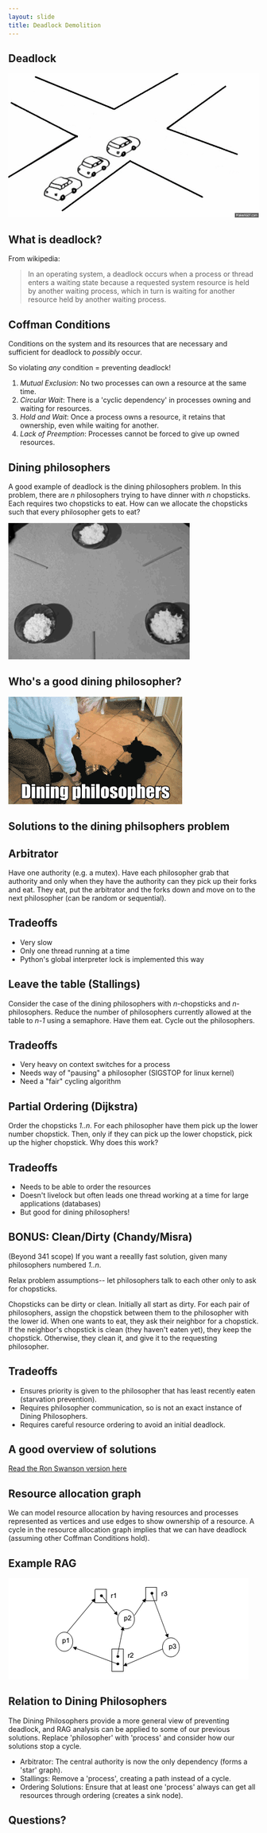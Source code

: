 ```yaml
---
layout: slide
title: Deadlock Demolition
---
```


## Deadlock

<vertical />

![Traffic Jam](/images/assignment-docs/lab/slides/dining/traffic.gif)

## What is deadlock?

From wikipedia:
> In an operating system, a deadlock occurs when a process or thread enters a waiting state because a requested system resource is held by another waiting process, which in turn is waiting for another resource held by another waiting process. 

## Coffman Conditions

Conditions on the system and its resources that are necessary and sufficient for deadlock to *possibly* occur.

So violating *any* condition = preventing deadlock!

<vertical />

1. _Mutual Exclusion_: No two processes can own a resource at the same time. 
2. _Circular Wait_: There is a 'cyclic dependency' in processes owning and waiting for resources.
3. _Hold and Wait_: Once a process owns a resource, it retains that ownership, even while waiting for another.
4. _Lack of Preemption_: Processes cannot be forced to give up owned resources.

<horizontal />

## Dining philosophers

A good example of deadlock is the dining philosophers problem. In this problem, there are _n_ philosophers trying to have dinner with _n_ chopsticks. Each requires two chopsticks to eat. How can we allocate the chopsticks such that every philosopher gets to eat?

![Deadlock Dining](/images/assignment-docs/lab/slides/dining/dining.gif)

## Who's a good dining philosopher?

![Dog Philosopher](/images/assignment-docs/lab/slides/dining/dogdining.gif)

<horizontal />

## Solutions to the dining philsophers problem

<horizontal />

## Arbitrator

<vertical />

Have one authority (e.g. a mutex). Have each philosopher grab that authority and only when they have the authority can they pick up their forks and eat. They eat, put the arbitrator and the forks down and move on to the next philosopher (can be random or sequential).

## Tradeoffs

* Very slow
* Only one thread running at a time
* Python's global interpreter lock is implemented this way

<horizontal />

## Leave the table (Stallings)

<vertical />

Consider the case of the dining philosophers with _n_-chopsticks and _n_-philosophers. Reduce the number of philosophers currently allowed at the table to _n-1_ using a semaphore. Have them eat. Cycle out the philosophers.

## Tradeoffs

* Very heavy on context switches for a process
* Needs way of "pausing" a philosopher (SIGSTOP for linux kernel)
* Need a "fair" cycling algorithm

<horizontal />

## Partial Ordering (Dijkstra)

<vertical />

Order the chopsticks _1..n_. For each philosopher have them pick up the lower number chopstick. Then, only if they can pick up the lower chopstick, pick up the higher chopstick. Why does this work?

## Tradeoffs

* Needs to be able to order the resources
* Doesn't livelock but often leads one thread working at a time for large applications (databases)
* But good for dining philosophers!

<horizontal />

## BONUS: Clean/Dirty (Chandy/Misra)

<vertical />

(Beyond 341 scope) If you want a reeallly fast solution, given many philosophers numbered _1..n_.

Relax problem assumptions-- let philosophers talk to each other only to ask for chopsticks.

Chopsticks can be dirty or clean. Initially all start as dirty. For each pair of philosophers, assign the chopstick between them to the philosopher with the lower id. When one wants to eat, they ask their neighbor for a chopstick. If the neighbor's chopstick is clean (they haven't eaten yet), they keep the chopstick. Otherwise, they clean it, and give it to the requesting philosopher.

## Tradeoffs

* Ensures priority is given to the philosopher that has least recently eaten (starvation prevention).
* Requires philosopher communication, so is not an exact instance of Dining Philosophers.
* Requires careful resource ordering to avoid an initial deadlock.

<horizontal />

## A good overview of solutions

[Read the Ron Swanson version here](http://adit.io/posts/2013-05-11-The-Dining-Philosophers-Problem-With-Ron-Swanson.html)

<horizontal />

## Resource allocation graph

We can model resource allocation by having resources and processes represented as vertices
and use edges to show ownership of a resource. A cycle in the
resource allocation graph implies that we can have deadlock (assuming other Coffman Conditions hold).

## Example RAG

![Deadlock RAG](/images/assignment-docs/lab/slides/dining/rag.png)

## Relation to Dining Philosophers

The Dining Philosophers provide a more general view of preventing deadlock, and RAG analysis can be applied to some of our previous solutions. Replace 'philosopher' with 'process' and consider how our solutions stop a cycle.

<vertical />

* Arbitrator: The central authority is now the only dependency (forms a 'star' graph). 
* Stallings: Remove a 'process', creating a path instead of a cycle.
* Ordering Solutions: Ensure that at least one 'process' always can get all resources through ordering (creates a sink node).

<horizontal />

## Questions?

